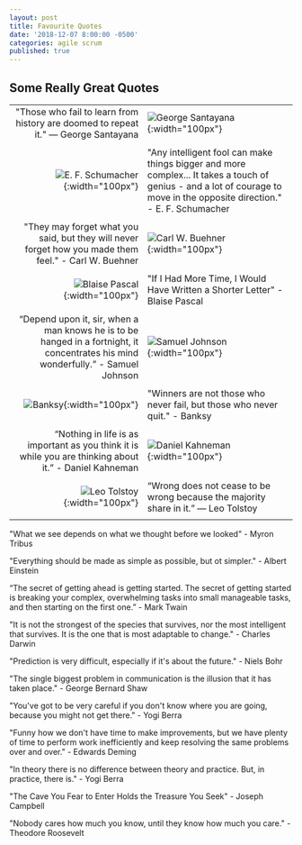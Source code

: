 ```yaml
---
layout: post
title: Favourite Quotes
date: '2018-12-07 8:00:00 -0500'
categories: agile scrum
published: true
---
```

## Some Really Great Quotes

|   |   |
| -------------: | :------------- |
| "Those who fail to learn from history are doomed to repeat it." ― George Santayana  | ![George Santayana]({{site.baseurl}}/assets/george_santayana.jpg){:width="100px"} |
| | |
| ![E. F. Schumacher]({{site.baseurl}}/assets/schumacher.jpg){:width="100px"} | "Any intelligent fool can make things bigger and more complex... It takes a touch of genius - and a lot of courage to move in the opposite direction." - E. F. Schumacher  |
| | |
| "They may forget what you said, but they will never forget how you made them feel." - Carl W. Buehner | ![Carl W. Buehner]({{site.baseurl}}/assets/buehner.jpg){:width="100px"}  |
| | |
| ![Blaise Pascal]({{site.baseurl}}/assets/blaise_pascal.jpg){:width="100px"} | "If I Had More Time, I Would Have Written a Shorter Letter" - Blaise Pascal |
| | |
| “Depend upon it, sir, when a man knows he is to be hanged in a fortnight, it concentrates his mind wonderfully.” - Samuel Johnson | ![Samuel Johnson]({{site.baseurl}}/assets/samuel_johnson.jpg){:width="100px"} |
| | |
| ![Banksy]({{site.baseurl}}/assets/banksy.jpg){:width="100px"} | "Winners are not those who never fail, but those who never quit." - Banksy |
| | |
|“Nothing in life is as important as you think it is while you are thinking about it.” - Daniel Kahneman | ![Daniel Kahneman]({{site.baseurl}}/assets/daniel_kahneman.jpg){:width="100px"} |
| | |
| ![Leo Tolstoy]({{site.baseurl}}/assets/leo_tolstoy.jpg){:width="100px"} | “Wrong does not cease to be wrong because the majority share in it.” — Leo Tolstoy |
| | |
"What we see depends on what we thought before we looked" - Myron Tribus

"Everything should be made as simple as possible, but ot simpler." - Albert Einstein

“The secret of getting ahead is getting started. The secret of getting started is breaking your complex, overwhelming tasks into small manageable tasks, and then starting on the first one.” - Mark Twain

"It is not the strongest of the species that survives, nor the most intelligent that survives. It is the one that is most adaptable to change." - Charles Darwin

"Prediction is very difficult, especially if it's about the future." - Niels Bohr

"The single biggest problem in communication is the illusion that it has taken place." - George Bernard Shaw

"You've got to be very careful if you don't know where you are going, because you might not get there." - Yogi Berra

"Funny how we don't have time to make improvements, but we have plenty of time to perform work inefficiently and keep resolving the same problems over and over." - Edwards Deming

"In theory there is no difference between theory and practice. But, in practice, there is." - Yogi Berra

"The Cave You Fear to Enter Holds the Treasure You Seek" - Joseph Campbell

"Nobody cares how much you know, until they know how much you care." - Theodore Roosevelt


